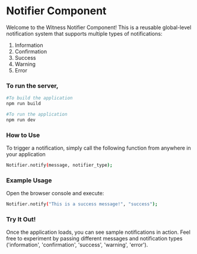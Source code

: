 # Notifier Component

Welcome to the Witness Notifier Component! This is a reusable global-level notification system that supports multiple types of notifications:

1. Information
2. Confirmation
3. Success
4. Warning
5. Error


### To run the server,
```bash
#To build the application
npm run build

#To run the application
npm run dev
```


### How to Use
To trigger a notification, simply call the following function from anywhere in your application

```bash
Notifier.notify(message, notifier_type);
```


### Example Usage
Open the browser console and execute:

```bash
Notifier.notify("This is a success message!", "success");
```


### Try It Out!
Once the application loads, you can see sample notifications in action. Feel free to experiment by passing different messages and notification types ('information', 'confirmation', 'success', 'warning', 'error').